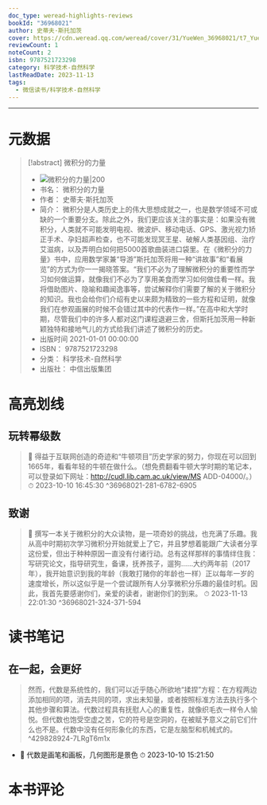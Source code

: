 ```yaml
---
doc_type: weread-highlights-reviews
bookId: "36968021"
author: 史蒂夫·斯托加茨
cover: https://cdn.weread.qq.com/weread/cover/31/YueWen_36968021/t7_YueWen_36968021.jpg
reviewCount: 1
noteCount: 2
isbn: 9787521723298
category: 科学技术-自然科学
lastReadDate: 2023-11-13
tags:
  - 微信读书/科学技术-自然科学
---
```


---
# 元数据
> [!abstract] 微积分的力量
> - ![ 微积分的力量|200](https://cdn.weread.qq.com/weread/cover/31/YueWen_36968021/t7_YueWen_36968021.jpg)
> - 书名： 微积分的力量
> - 作者： 史蒂夫·斯托加茨
> - 简介： 微积分是人类历史上的伟大思想成就之一，也是数学领域不可或缺的一个重要分支。除此之外，我们更应该关注的事实是：如果没有微积分，人类就不可能发明电视、微波炉、移动电话、GPS、激光视力矫正手术、孕妇超声检查，也不可能发现冥王星、破解人类基因组、治疗艾滋病，以及弄明白如何把5000首歌曲装进口袋里。在《微积分的力量》书中，应用数学家兼“导游”斯托加茨将用一种“讲故事”和“看展览”的方式为你一一揭晓答案。“我们不必为了理解微积分的重要性而学习如何做运算，就像我们不必为了享用美食而学习如何做佳肴一样。我将借助图片、隐喻和趣闻逸事等，尝试解释你们需要了解的关于微积分的知识。我也会给你们介绍有史以来颇为精致的一些方程和证明，就像我们在参观画展的时候不会错过其中的代表作一样。”在高中和大学时期，尽管我们中的许多人都对这门课程退避三舍，但斯托加茨用一种新颖独特和接地气儿的方式给我们讲述了微积分的历史。
> - 出版时间 2021-01-01 00:00:00
> - ISBN： 9787521723298
> - 分类： 科学技术-自然科学
> - 出版社： 中信出版集团

# 高亮划线

## 玩转幂级数



> 📌 得益于互联网创造的奇迹和“牛顿项目”历史学家的努力，你现在可以回到1665年，看看年轻的牛顿在做什么。（想免费翻看牛顿大学时期的笔记本，可以登录如下网址：http://cudl.lib.cam.ac.uk/view/MS ADD-04000/。） ⏱ 2023-10-10 16:45:30 ^36968021-281-6782-6905

 
## 致谢



> 📌 撰写一本关于微积分的大众读物，是一项奇妙的挑战，也充满了乐趣。我从高中时期初次学习微积分开始就爱上了它，并且梦想着能跟广大读者分享这份爱，但出于种种原因一直没有付诸行动。总有这样那样的事情绊住我：写研究论文，指导研究生，备课，抚养孩子，遛狗……大约两年前（2017年），我开始意识到我的年龄（我敢打赌你的年龄也一样）正以每年一岁的速度增长，所以这似乎是一个尝试跟所有人分享微积分乐趣的最佳时机。因此，我首先要感谢你们，亲爱的读者，谢谢你们的到来。 ⏱ 2023-11-13 22:01:30 ^36968021-324-371-594

 

# 读书笔记

## 在一起，会更好


> 然而，代数是系统性的，我们可以近乎随心所欲地“揉捏”方程：在方程两边添加相同的项，消去共同的项，求出未知量，或者按照标准方法去执行多个其他步骤和算法。代数过程具有抚慰人心的重复性，就像织毛衣一样令人愉悦。但代数也饱受空虚之苦，它的符号是空洞的，在被赋予意义之前它们什么也不是。代数中没有任何形象化的东西，它是左脑型和机械式的。  ^429828924-7LRgT6m1x
- 💭 代数是画笔和画板，几何图形是景色 ⏱ 2023-10-10 15:21:50

   
# 本书评论
